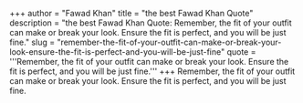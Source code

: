 +++
author = "Fawad Khan"
title = "the best Fawad Khan Quote"
description = "the best Fawad Khan Quote: Remember, the fit of your outfit can make or break your look. Ensure the fit is perfect, and you will be just fine."
slug = "remember-the-fit-of-your-outfit-can-make-or-break-your-look-ensure-the-fit-is-perfect-and-you-will-be-just-fine"
quote = '''Remember, the fit of your outfit can make or break your look. Ensure the fit is perfect, and you will be just fine.'''
+++
Remember, the fit of your outfit can make or break your look. Ensure the fit is perfect, and you will be just fine.

